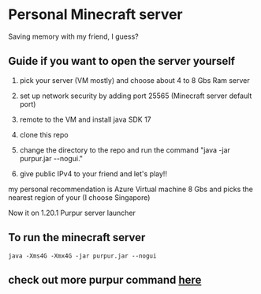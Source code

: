 # Personal Minecraft server
Saving memory with my friend, I guess?

## Guide if you want to open the server yourself

1. pick your server (VM mostly) and choose about 4 to 8 Gbs Ram server

3. set up network security by adding port 25565 (Minecraft server default port)

2. remote to the VM and install java SDK 17

3. clone this repo

4. change the directory to the repo and run the command "java -jar purpur.jar --nogui."

5. give public IPv4 to your friend and let's play!!

my personal recommendation is Azure Virtual machine 8 Gbs and picks the nearest region of your (I choose Singapore)

Now it on 1.20.1 Purpur server launcher

## To run the minecraft server

`java -Xms4G -Xmx4G -jar purpur.jar --nogui`

## check out more purpur command [here](https://purpurmc.org/docs/Commands/)
